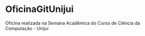 # OficinaGitUnijui
Oficina realizada na Semana Acadêmica do Curso de Ciência da Computação - Unijuí
